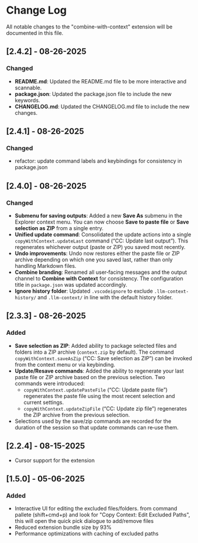 # Change Log

All notable changes to the "combine-with-context" extension will be documented in this file.

## [2.4.2] - 08-26-2025

### Changed

- **README.md**: Updated the README.md file to be more interactive and scannable.
- **package.json**: Updated the package.json file to include the new keywords.
- **CHANGELOG.md**: Updated the CHANGELOG.md file to include the new changes.

## [2.4.1] - 08-26-2025

### Changed

- refactor: update command labels and keybindings for consistency in package.json

## [2.4.0] - 08-26-2025

### Changed

- **Submenu for saving outputs**: Added a new **Save As** submenu in the Explorer context menu. You can now choose **Save to paste file** or **Save selection as ZIP** from a single entry.
- **Unified update command**: Consolidated the update actions into a single `copyWithContext.updateLast` command (“CC: Update last output”). This regenerates whichever output (paste or ZIP) you saved most recently.
- **Undo improvements**: Undo now restores either the paste file or ZIP archive depending on which one you saved last, rather than only handling Markdown files.
- **Combine branding**: Renamed all user‑facing messages and the output channel to **Combine with Context** for consistency. The configuration title in `package.json` was updated accordingly.
- **Ignore history folder**: Updated `.vscodeignore` to exclude `.llm-context-history/` and `.llm-context/` in line with the default history folder.

## [2.3.3] - 08-26-2025

### Added

- **Save selection as ZIP**: Added ability to package selected files and folders into a ZIP archive (`context.zip` by default). The command `copyWithContext.saveAsZip` (“CC: Save selection as ZIP”) can be invoked from the context menu or via keybinding.
- **Update/Resave commands**: Added the ability to regenerate your last paste file or ZIP archive based on the previous selection. Two commands were introduced:
  - `copyWithContext.updatePasteFile` (“CC: Update paste file”) regenerates the paste file using the most recent selection and current settings.
  - `copyWithContext.updateZipFile` (“CC: Update zip file”) regenerates the ZIP archive from the previous selection.
- Selections used by the save/zip commands are recorded for the duration of the session so that update commands can re‑use them.

## [2.2.4] - 08-15-2025

- Cursor support for the extension

## [1.5.0] - 05-06-2025

### Added

- Interactive UI for editing the excluded files/folders. from command pallete (shift+cmd+p) and look for "Copy Context: Edit Excluded Paths", this will open the quick pick dialogue to add/remove files
- Reduced extension bundle size by 93%
- Performance optimizations with caching of excluded paths
